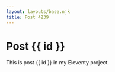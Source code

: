 ```yaml
---
layout: layouts/base.njk
title: Post 4239
---
```


# Post {{ id }}

This is post {{ id }} in my Eleventy project.
